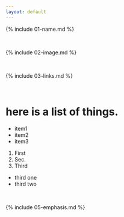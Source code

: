 ```yaml
---
layout: default
---
```


{% include 01-name.md %}

<br>

{% include 02-image.md %}

<br>

{% include 03-links.md %}

<br>

# here is a list of things.
- item1
- item2
- item3

1. First
2. Sec.
3. Third
  - third one
  - third two

<br>

{% include 05-emphasis.md %}
